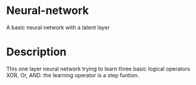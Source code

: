 # Neural-network
A basic neural network with a latent layer

# Description
This one layer neural network trying to learn three basic logical operators XOR, Or, AND.
the learning operator is a step funtion.
